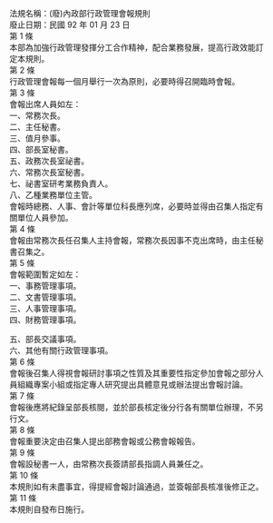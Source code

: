 法規名稱：(廢)內政部行政管理會報規則  
廢止日期：民國 92 年 01 月 23 日  
第 1 條  
本部為加強行政管理發揮分工合作精神，配合業務發展，提高行政效能訂  
定本規則。  
第 2 條  
行政管理會報每一個月舉行一次為原則，必要時得召開臨時會報。  
第 3 條  
會報出席人員如左：  
一、常務次長。  
二、主任秘書。  
三、值月參事。  
四、部長室秘書。  
五、政務次長室祕書。  
六、常務次長室秘書。  
七、祕書室研考業務負責人。  
八、乙種業務單位主管。  
會報時總務、人事、會計等單位科長應列席，必要時並得由召集人指定有  
關單位人員參加。  
第 4 條  
會報由常務次長任召集人主持會報，常務次長因事不克出席時，由主任秘  
書召集之。  
第 5 條  
會報範圍暫定如左：  
一、事務管理事項。  
二、文書管理事項。  
三、人事管理事項。  
四、財務管理事項。  


五、部長交議事項。  
六、其他有關行政管理事項。  
第 6 條  
會報後召集人得視會報研討事項之性質及其重要性指定參加會報之部分人  
員組織專案小組或指定專人研究提出具體意見或辦法提出會報討論。  
第 7 條  
會報後應將紀錄呈部長核閱，並於部長核定後分行各有關單位辦理，不另  
行文。  
第 8 條  
會報重要決定由召集人提出部務會報或公務會報報告。  
第 9 條  
會報設秘書一人，由常務次長簽請部長指調人員兼任之。  
第 10 條  
本規則如有未盡事宜，得提經會報討論通過，並簽報部長核准後修正之。  
第 11 條  
本規則自發布日施行。  


